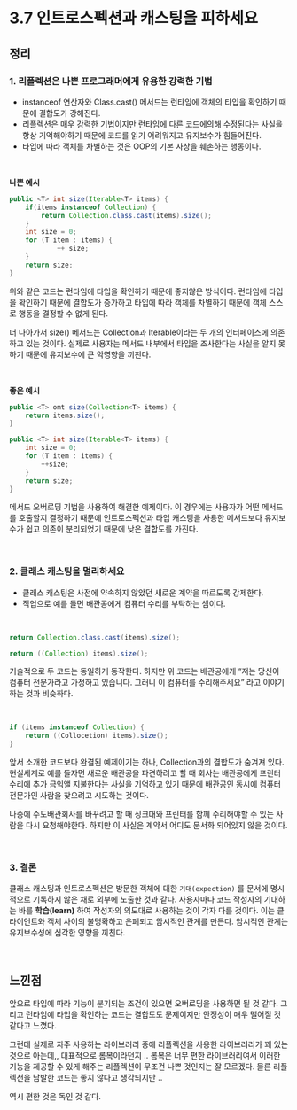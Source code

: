 # 3.7 인트로스펙션과 캐스팅을 피하세요

## 정리

### 1. 리플렉션은 나쁜 프로그래머에게 유용한 강력한 기법

- instanceof 연산자와 Class.cast() 메서드는 런타임에 객체의 타입을 확인하기 때문에 결합도가 강해진다.
- 리플렉션은 매우 강력한 기법이지만 런타임에 다른 코드에의해 수정된다는 사실을 항상 기억해야하기 때문에 코드를 읽기 어려워지고 유지보수가 힘들어진다.
- 타입에 따라 객체를 차별하는 것은 OOP의 기본 사상을 훼손하는 행동이다.

<br>


**나쁜 예시**

```java
public <T> int size(Iterable<T> items) {
	if(items instanceof Collection) {
		return Collection.class.cast(items).size();
	}
	int size = 0;
	for (T item : items) {
			++ size;
	}
	return size; 
}
```

위와 같은 코드는 런타임에 타입을 확인하기 때문에 좋지않은 방식이다.  런타임에 타입을 확인하기 때문에 결합도가 증가하고 타입에 따라 객체를 차별하기 때문에 객체 스스로 행동을 결정할 수 없게 된다. 

더 나아가서 size() 메서드는 Collection과 Iterable이라는 두 개의 인터페이스에 의존하고 있는 것이다. 실제로 사용자는 메서드 내부에서 타입을 조사한다는 사실을 알지 못하기 때문에 유지보수에 큰 악영향을 끼친다. 

<br>

**좋은 예시**

```java
public <T> omt size(Collection<T> items) {
	return items.size();
}

public <T> int size(Iterable<T> items) {
	int size = 0;
	for (T item : items) {
		++size;
	}
	return size;
}
```

메서드 오버로딩 기법을 사용하여 해결한 예제이다. 이 경우에는 사용자가 어떤 메서드를 호출할지 결정하기 때문에 인트로스펙션과 타입 캐스팅을 사용한 메서드보다 유지보수가 쉽고 의존이 분리되었기 때문에 낮은 결합도를 가진다. 

<br>

### 2. 클래스 캐스팅을 멀리하세요

- 클래스 캐스팅은 사전에 약속하지 않았던 새로운 계약을 따르도록 강제한다.
- 직업으로 예를 들면 배관공에게 컴퓨터 수리를 부탁하는 셈이다.

<br>


```java
return Collection.class.cast(items).size();

return ((Collection) items).size(); 
```

기술적으로 두 코드는 동일하게 동작한다. 하지만 위 코드는 배관공에게 “저는 당신이 컴퓨터 전문가라고 가정하고 있습니다. 그러니 이 컴퓨터를 수리해주세요” 라고 이야기하는 것과 비슷하다. 

<br>


```java
if (items instanceof Collection) {
	return ((Collocetion) items).size(); 
}
```

앞서 소개한 코드보다 완결된 예제이기는 하나, Collection과의 결합도가 숨겨져 있다.  현실세계로 예를 들자면 새로운 배관공을 파견하려고 할 때 회사는 배관공에게 프린터 수리에 추가 금익앨 지불한다는 사실을 기억하고 있기 때문에 배관공인 동시에 컴퓨터 전문가인 사람을 찾으려고 시도하는 것이다. 

나중에 수도배관회사를 바꾸려고 할 때 싱크대와 프린터를 함께 수리해야할 수 있는 사람을 다시 요청해야한다. 하지만 이 사실은 계약서 어디도 문서화 되어있지 않을 것이다. 

<br>


### 3. 결론

클래스 캐스팅과 인트로스펙션은 방문한 객체에 대한 `기대(expection)` 를 문서에 명시적으로 기록하지 않은 채로 외부에 노출한 것과 같다. 사용자마다 코드 작성자의 기대하는 바를 **학습(learn)** 하여 작성자의 의도대로 사용하는 것이 각자 다를 것이다. 이는 클라이언트와 객체 사이의 불명확하고 은폐되고 암시적인 관계를 만든다. 암시적인 관계는 유지보수성에 심각한 영향을 끼친다. 

<br>

## 느낀점

 앞으로 타입에 따라 기능이 분기되는 조건이 있으면 오버로딩을 사용하면 될 것 같다. 그리고 런타임에 타입을 확인하는 코드는 결합도도 문제이지만 안정성이 매우 떨어질 것 같다고 느꼈다.

그런데 실제로 자주 사용하는 라이브러리 중에 리플렉션을 사용한 라이브러리가 꽤 있는 것으로 아는데,, 대표적으로 롬복이라던지 .. 롬복은 너무 편한 라이브러리여서 이러한 기능을 제공할 수 있게 해주는 리플렉션이 무조건 나쁜 것인지는 잘 모르겠다. 물론 리플렉션을 남발한 코드는 좋지 않다고 생각되지만 .. 

역시 편한 것은 독인 것 같다.
